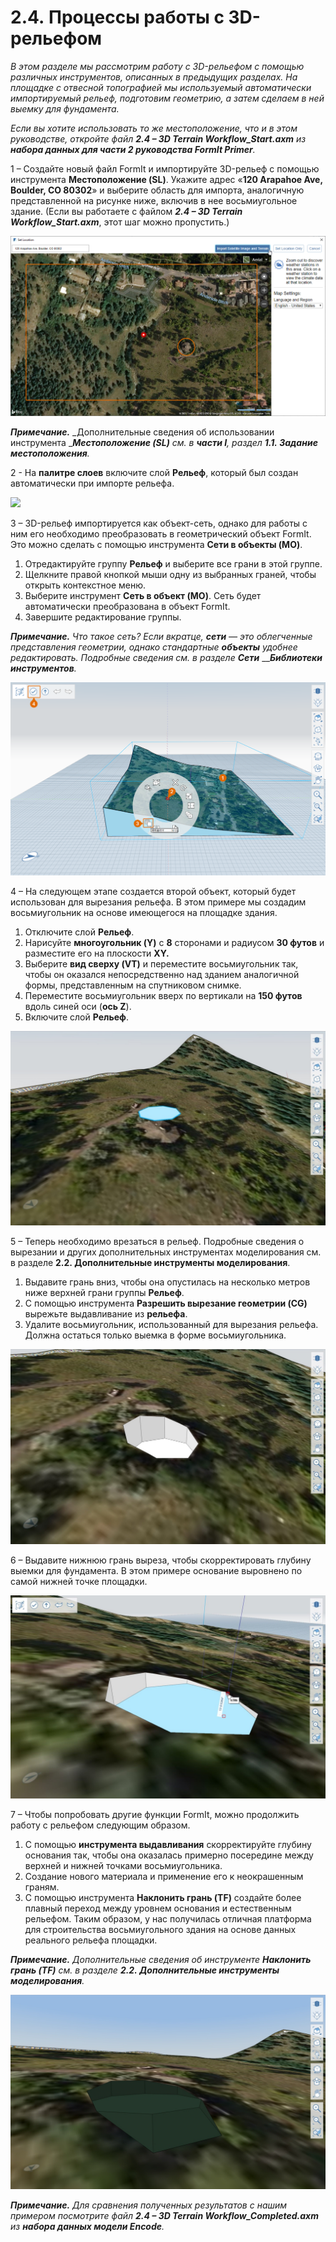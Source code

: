 # 2.4. Процессы работы с 3D-рельефом

_В этом разделе мы рассмотрим работу с 3D-рельефом с помощью различных инструментов, описанных в предыдущих разделах. На площадке с отвесной топографией мы используемый автоматически импортируемый рельеф, подготовим геометрию, а затем сделаем в ней выемку для фундамента._

_Если вы хотите использовать то же местоположение, что и в этом руководстве, откройте файл_ _**2.4 – 3D Terrain Workflow\_Start.axm**_ _из_ _**набора данных для части 2 руководства FormIt Primer**._

1 – Создайте новый файл FormIt и импортируйте 3D-рельеф с помощью инструмента **Местоположение (SL)**. Укажите адрес «**120 Arapahoe Ave, Boulder, CO 80302**» и выберите область для импорта, аналогичную представленной на рисунке ниже, включив в нее восьмиугольное здание. (Если вы работаете с файлом _**2.4 – 3D Terrain Workflow\_Start.axm**_, этот шаг можно пропустить.)

![](<../../.gitbook/assets/0 (10).png>)

_**Примечание.**_ _Дополнительные сведения об использовании инструмента __**Местоположение (SL)**_ _см. в **части I**, раздел **1.1. Задание местоположения**._

2 - На **палитре слоев** включите слой **Рельеф**, который был создан автоматически при импорте рельефа.

![](<../../.gitbook/assets/1\_terrain-layer\_annotated (1).png>)

3 – 3D-рельеф импортируется как объект-сеть, однако для работы с ним его необходимо преобразовать в геометрический объект FormIt. Это можно сделать с помощью инструмента **Сети в объекты (MO)**.

1. Отредактируйте группу **Рельеф** и выберите все грани в этой группе.
2. Щелкните правой кнопкой мыши одну из выбранных граней, чтобы открыть контекстное меню.
3. Выберите инструмент **Сеть в объект (MO)**. Сеть будет автоматически преобразована в объект FormIt.
4. Завершите редактирование группы.

_**Примечание.**_ _Что такое сеть? Если вкратце,_ _**сети**_ _— это облегченные представления геометрии, однако стандартные_ _**объекты**_ _удобнее редактировать. Подробные сведения см. в разделе_ _**Сети**_ ___**Библиотеки инструментов**._

![](<../../.gitbook/assets/2 (14).png>)

4 – На следующем этапе создается второй объект, который будет использован для вырезания рельефа. В этом примере мы создадим восьмиугольник на основе имеющегося на площадке здания.

1. Отключите слой **Рельеф**.
2. Нарисуйте **многоугольник (Y)** с **8** сторонами и радиусом **30 футов** и разместите его на плоскости **XY.**
3. Выберите **вид сверху (VT)** и переместите восьмиугольник так, чтобы он оказался непосредственно над зданием аналогичной формы, представленным на спутниковом снимке.
4. Переместите восьмиугольник вверх по вертикали на **150 футов** вдоль синей оси (**ось Z**).
5. Включите слой **Рельеф**.

![](../../.gitbook/assets/3.jpeg)

5 – Теперь необходимо врезаться в рельеф. Подробные сведения о вырезании и других дополнительных инструментах моделирования см. в разделе **2.2. Дополнительные инструменты моделирования**.

1. Выдавите грань вниз, чтобы она опустилась на несколько метров ниже верхней грани группы **Рельеф**.
2. С помощью инструмента **Разрешить вырезание геометрии (CG)** вырежьте выдавливание из **рельефа**.
3. Удалите восьмиугольник, использованный для вырезания рельефа. Должна остаться только выемка в форме восьмиугольника.

![](<../../.gitbook/assets/4 (1).jpeg>)

6 – Выдавите нижнюю грань выреза, чтобы скорректировать глубину выемки для фундамента. В этом примере основание выровнено по самой нижней точке площадки.

![](../../.gitbook/assets/5.jpeg)

7 – Чтобы попробовать другие функции FormIt, можно продолжить работу с рельефом следующим образом.

1. С помощью **инструмента выдавливания** скорректируйте глубину основания так, чтобы она оказалась примерно посередине между верхней и нижней точками восьмиугольника.
2. Создание нового материала и применение его к неокрашенным граням.
3. С помощью инструмента **Наклонить грань (TF)** создайте более плавный переход между уровнем основания и естественным рельефом. Таким образом, у нас получилась отличная платформа для строительства восьмиугольного здания на основе данных реального рельефа площадки.

_**Примечание.**_ _Дополнительные сведения об инструменте_ _**Наклонить грань (TF)**_ _см. в разделе_ _**2.2. Дополнительные инструменты моделирования**._

![](../../.gitbook/assets/6.jpeg)

_**Примечание.**_ _Для сравнения полученных результатов с нашим примером посмотрите файл_ _**2.4 – 3D Terrain Workflow\_Completed.axm**_ _из_ _**набора данных модели Encode**._
